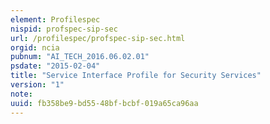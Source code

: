 ```yaml
---
element: Profilespec
nispid: profspec-sip-sec
url: /profilespec/profspec-sip-sec.html
orgid: ncia
pubnum: "AI_TECH_2016.06.02.01"
psdate: "2015-02-04"
title: "Service Interface Profile for Security Services"
version: "1"
note:
uuid: fb358be9-bd55-48bf-bcbf-019a65ca96aa
---
```

